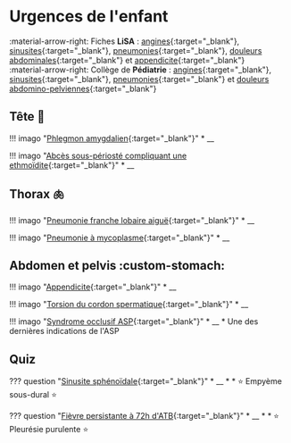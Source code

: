 # Urgences de l'enfant

:material-arrow-right: Fiches **LiSA** : [angines](https://livret.uness.fr/lisa/Angines_de_l%E2%80%99adulte_et_de_l%E2%80%99enfant){:target="_blank"}, [sinusites](https://livret.uness.fr/lisa/Infections_naso-sinusiennes_de_l%E2%80%99adulte_et_de_l%E2%80%99enfant){:target="_blank"}, [pneumonies](https://livret.uness.fr/lisa/Infections_broncho_pulmonaires_communautaires_de_l%E2%80%99adulte_et_de_l%E2%80%99enfant){:target="_blank"}, [douleurs abdominales](https://livret.uness.fr/lisa/Douleurs_abdominales_aigu%C3%ABs_chez_l%E2%80%99enfant_et_chez_l%E2%80%99adulte){:target="_blank"} et [appendicite](https://livret.uness.fr/lisa/Appendicite_de_l%E2%80%99enfant_et_de_l%E2%80%99adulte){:target="_blank"}  
:material-arrow-right: Collège de **Pédiatrie** : [angines](https://www.pedia-univ.fr/deuxieme-cycle/referentiel/infectiologie/angines){:target="_blank"}, [sinusites](https://www.pedia-univ.fr/deuxieme-cycle/referentiel/infectiologie/sinusites){:target="_blank"}, [pneumonies](https://www.pedia-univ.fr/deuxieme-cycle/referentiel/pneumologie-cardiologie/pneumonies-aigues-communautaires){:target="_blank"} et [douleurs abdomino-pelviennes](https://www.pedia-univ.fr/deuxieme-cycle/referentiel/gastroenterologie-nutrition-chirurgie-abdominopelvienne/douleurs){:target="_blank"}


## Tête :child:

!!! imago "[Phlegmon amygdalien](){:target="_blank"}"
    * __

!!! imago "[Abcès sous-périosté compliquant une ethmoïdite](){:target="_blank"}"
    * __


## Thorax :lungs:

!!! imago "[Pneumonie franche lobaire aiguë](){:target="_blank"}"
    * __

!!! imago "[Pneumonie à mycoplasme](){:target="_blank"}"
    * __


## Abdomen et pelvis :custom-stomach:

!!! imago "[Appendicite](){:target="_blank"}"
    * __

!!! imago "[Torsion du cordon spermatique](){:target="_blank"}"
    * __

!!! imago "[Syndrome occlusif ASP](){:target="_blank"}"
    * __
    * Une des dernières indications de l'ASP


## Quiz

??? question "[Sinusite sphénoïdale](){:target="_blank"}"
    * __
    * 
    * :star: Empyème sous-dural :star:

??? question "[Fièvre persistante à 72h d'ATB](){:target="_blank"}"
    * __
    * 
    * :star: Pleurésie purulente :star:
